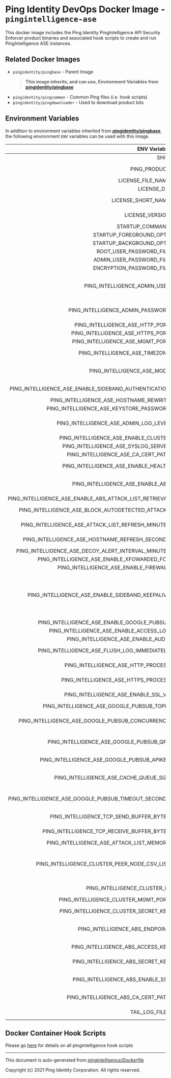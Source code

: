 
# Ping Identity DevOps Docker Image - `pingintelligence-ase`

This docker image includes the Ping Identity PingIntelligence API Security Enforcer product binaries
and associated hook scripts to create and run PingIntelligence ASE instances.

## Related Docker Images
- `pingidentity/pingbase` - Parent Image
	>**This image inherits, and can use, Environment Variables from [pingidentity/pingbase](https://devops.pingidentity.com/docker-images/pingbase/)**
- `pingidentity/pingcommon` - Common Ping files (i.e. hook scripts)
- `pingidentity/pingdownloader` - Used to download product bits

## Environment Variables
In addition to environment variables inherited from **[pingidentity/pingbase](https://devops.pingidentity.com/docker-images/pingbase/)**,
the following environment `ENV` variables can be used with
this image.

| ENV Variable  | Default     | Description
| ------------: | ----------- | ---------------------------------
| SHIM  | ${SHIM}  |  |
| PING_PRODUCT  | PingIntelligence_ASE  | PingIdentity license version Ping product name  |
| LICENSE_FILE_NAME  | PingIntelligence.lic  | Name of License File  |
| LICENSE_DIR  | ${SERVER_ROOT_DIR}/config  |  |
| LICENSE_SHORT_NAME  | pingintelligence  | Shortname used when retrieving license from License Server  |
| LICENSE_VERSION  | ${LICENSE_VERSION}  | Version used when retrieving license from License Server  |
| STARTUP_COMMAND  | ${SERVER_ROOT_DIR}/bin/start_ase.sh  |  |
| STARTUP_FOREGROUND_OPTS  |   |  |
| STARTUP_BACKGROUND_OPTS  |   |  |
| ROOT_USER_PASSWORD_FILE  |   |  |
| ADMIN_USER_PASSWORD_FILE  |   |  |
| ENCRYPTION_PASSWORD_FILE  |   |  |
| PING_INTELLIGENCE_ADMIN_USER  | admin  | PingIntelligence global variables PingIntelligence default administrative user (this should probably not be changed)  |
| PING_INTELLIGENCE_ADMIN_PASSWORD  | 2FederateM0re  | PingIntelligence default administrative user credentials (this should be changed)  |
| PING_INTELLIGENCE_ASE_HTTP_PORT  | 8000  | The ASE HTTP listener port  |
| PING_INTELLIGENCE_ASE_HTTPS_PORT  | 8443  | The ASE HTTPS listener port  |
| PING_INTELLIGENCE_ASE_MGMT_PORT  | 8010  | the ASE management port  |
| PING_INTELLIGENCE_ASE_TIMEZONE  | local  | The timezone the ASE container is operating in  |
| PING_INTELLIGENCE_ASE_MODE  | inline  | Defines running mode for API Security Enforcer (Allowed values are inline or sideband).  |
| PING_INTELLIGENCE_ASE_ENABLE_SIDEBAND_AUTHENTICATION  | false  | Enable client-side authentication with tokens in sideband mode  |
| PING_INTELLIGENCE_ASE_HOSTNAME_REWRITE  | false  |  |
| PING_INTELLIGENCE_ASE_KEYSTORE_PASSWORD  | OBF:AES:sRNp0W7sSi1zrReXeHodKQ:lXcvbBhKZgDTrjQOfOkzR2mpca4bTUcwPAuerMPwvM4  |  |
| PING_INTELLIGENCE_ASE_ADMIN_LOG_LEVEL  | 4  | For controller.log and balancer.log only 1-5 (FATAL, ERROR, WARNING, INFO, DEBUG)  |
| PING_INTELLIGENCE_ASE_ENABLE_CLUSTER  | false  | enable cluster  |
| PING_INTELLIGENCE_ASE_SYSLOG_SERVER  |   | Syslog server  |
| PING_INTELLIGENCE_ASE_CA_CERT_PATH  |   | Path the to CA certificate  |
| PING_INTELLIGENCE_ASE_ENABLE_HEALTH  | false  | enable the ASE health check service  |
| PING_INTELLIGENCE_ASE_ENABLE_ABS  | false  | Set this value to true, to allow API Security Enforcer to send logs to ABS.  |
| PING_INTELLIGENCE_ASE_ENABLE_ABS_ATTACK_LIST_RETRIEVAL  | false  | Toggle ABS attack list retrieval  |
| PING_INTELLIGENCE_ASE_BLOCK_AUTODETECTED_ATTACKS  | false  | Toggle whether ASE blocks auto-detected attacks  |
| PING_INTELLIGENCE_ASE_ATTACK_LIST_REFRESH_MINUTES  | 10  | ABS attack list retieval frequency in minutes  |
| PING_INTELLIGENCE_ASE_HOSTNAME_REFRESH_SECONDS  | 60  | Hostname refresh interval in seconds  |
| PING_INTELLIGENCE_ASE_DECOY_ALERT_INTERVAL_MINUTES  | 180  | Alert interval for teh decoy services  |
| PING_INTELLIGENCE_ASE_ENABLE_XFOWARDED_FOR  | false  | Toggle X-Forwarded-For  |
| PING_INTELLIGENCE_ASE_ENABLE_FIREWALL  | true  | Toggle ASE Firewall  |
| PING_INTELLIGENCE_ASE_ENABLE_SIDEBAND_KEEPALIVE  | false  | Enable connection keepalive for requests from gateway to ASE in sideband mode When enabled, ASE sends 'Connection: keep-alive' header in response When disabled, ASE sends 'Connection: close' header in response  |
| PING_INTELLIGENCE_ASE_ENABLE_GOOGLE_PUBSUB  | false  | Enable Google Pub/Sub  |
| PING_INTELLIGENCE_ASE_ENABLE_ACCESS_LOG  | true  | Toggle the access log  |
| PING_INTELLIGENCE_ASE_ENABLE_AUDIT  | false  | Toggle audit logging  |
| PING_INTELLIGENCE_ASE_FLUSH_LOG_IMMEDIATELY  | true  | Toggle whether logs are flushed to disk immediately  |
| PING_INTELLIGENCE_ASE_HTTP_PROCESS  | 1  | The number of processes for HTTP requests  |
| PING_INTELLIGENCE_ASE_HTTPS_PROCESS  | 1  | The number of processes for HTTPS requests  |
| PING_INTELLIGENCE_ASE_ENABLE_SSL_V3  | false  | Toggle SSLv3 -- this should absolutely stay disabled  |
| PING_INTELLIGENCE_ASE_GOOGLE_PUBSUB_TOPIC  | /topic/apimetrics  | Google Pub/Sub topic  |
| PING_INTELLIGENCE_ASE_GOOGLE_PUBSUB_CONCURRENCY  | 1000  | Number of concurrent connections to Google Pub/Sub (Min:1, Max:1024, default: 1000)  |
| PING_INTELLIGENCE_ASE_GOOGLE_PUBSUB_QPS  | 1000  | Throttle the number of messages published per second. (Min: 1, Max:10000, default:1000)  |
| PING_INTELLIGENCE_ASE_GOOGLE_PUBSUB_APIKEY  |   | The API key to use to authenticate with Google  |
| PING_INTELLIGENCE_ASE_CACHE_QUEUE_SIZE  | 300  | Maximum number of messages buffered in memory (Min: 1, Max: 10000, Default: 300)  |
| PING_INTELLIGENCE_ASE_GOOGLE_PUBSUB_TIMEOUT_SECONDS  | 30  | Timeout in seconds to publish a message to Google Pub/Sub. (Min: 10, Max: 300, Default: 30)  |
| PING_INTELLIGENCE_TCP_SEND_BUFFER_BYTES  | 212992  | Kernel TCP send buffer size in bytes  |
| PING_INTELLIGENCE_TCP_RECEIVE_BUFFER_BYTES  | 212992  | enrel TCP receive buffer size in bytes  |
| PING_INTELLIGENCE_ASE_ATTACK_LIST_MEMORY  | 128MB  |   |
| PING_INTELLIGENCE_CLUSTER_PEER_NODE_CSV_LIST  |   | a comma-separated list of hostname:cluster_manager_port or IPv4_address:cluster_manager_port the ASE will try to connect to each server peer in the list  |
| PING_INTELLIGENCE_CLUSTER_ID  | ase_cluster  | The ASE cluster ID -- this must be unique  |
| PING_INTELLIGENCE_CLUSTER_MGMT_PORT  | 8020  | The ASE cluster management port  |
| PING_INTELLIGENCE_CLUSTER_SECRET_KEY  | OBF:AES:nPJOh3wXQWK/BOHrtKu3G2SGiAEElOSvOFYEiWfIVSdummoFwSR8rDh2bBnhTDdJ:7LFcqXQlqkW9kldQoFg0nJoLSojnzHDbD3iAy84pT84  | Secret key required to join the cluster  |
| PING_INTELLIGENCE_ABS_ENDPOINT  |   | a comma-separated list of abs nodes having hostname:port or ipv4:port as an address.  |
| PING_INTELLIGENCE_ABS_ACCESS_KEY  |   | access key for ase to authenticate with abs node  |
| PING_INTELLIGENCE_ABS_SECRET_KEY  |   | secret key for ase to authenticate with abs node  |
| PING_INTELLIGENCE_ABS_ENABLE_SSL  | true  | Setting this value to true will enable encrypted communication with ABS.  |
| PING_INTELLIGENCE_ABS_CA_CERT_PATH  |   | Configure the location of ABS's trusted CA certificates.  |
| TAIL_LOG_FILES  |   | Files tailed once container has started  |
## Docker Container Hook Scripts
Please go [here](https://github.com/pingidentity/pingidentity-devops-getting-started/tree/master/docs/docker-images/pingintelligence/hooks/README.md) for details on all pingintelligence hook scripts

---
This document is auto-generated from _[pingintelligence/Dockerfile](https://github.com/pingidentity/pingidentity-docker-builds/blob/master/pingintelligence/Dockerfile)_

Copyright (c) 2021 Ping Identity Corporation. All rights reserved.
